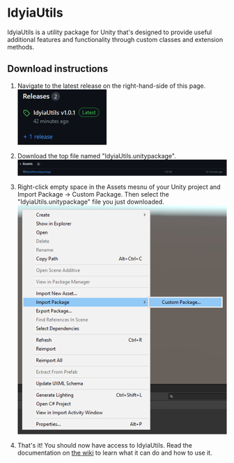# IdyiaUtils
IdyiaUtils is a utility package for Unity that's designed to provide useful additional features and functionality through custom classes and extension methods.

## Download instructions
1) Navigate to the latest release on the right-hand-side of this page.
![Releases Image](Images/Releases.png)

2) Download the top file named "IdyiaUtils.unitypackage".
![Assets Image](Images/Assets.png)

3) Right-click empty space in the Assets mesnu of your Unity project and Import Package -> Custom Package. Then select the "IdyiaUtils.unitypackage" file you just downloaded.
![Import Image](Images/Import.png)

4) That's it! You should now have access to IdyiaUtils. Read the documentation on [the wiki](https://github.com/Idyiax/IdyiaUtils/wiki) to learn what it can do and how to use it.
